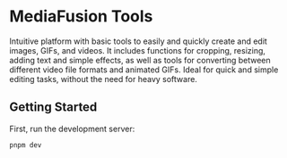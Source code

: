 # MediaFusion Tools

Intuitive platform with basic tools to easily and quickly create and edit images, GIFs, and videos. It includes functions for cropping, resizing, adding text and simple effects, as well as tools for converting between different video file formats and animated GIFs. Ideal for quick and simple editing tasks, without the need for heavy software.

## Getting Started

First, run the development server:

```bash
pnpm dev
```